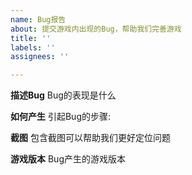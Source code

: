 ```yaml
---
name: Bug报告
about: 提交游戏内出现的Bug，帮助我们完善游戏
title: ''
labels: ''
assignees: ''

---
```


**描述Bug**
Bug的表现是什么

**如何产生**
引起Bug的步骤:

**截图**
包含截图可以帮助我们更好定位问题

**游戏版本**
Bug产生的游戏版本
